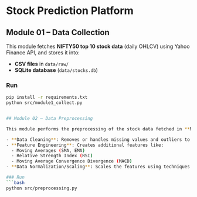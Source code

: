 # Stock Prediction Platform

## Module 01 – Data Collection
This module fetches **NIFTY50 top 10 stock data** (daily OHLCV) using Yahoo Finance API, and stores it into:
- **CSV files** in `data/raw/`
- **SQLite database** (`data/stocks.db`)

### Run
```bash
pip install -r requirements.txt
python src/module1_collect.py


## Module 02 – Data Preprocessing

This module performs the preprocessing of the stock data fetched in **Module 01**. It prepares the data for machine learning by performing the following tasks:

- **Data Cleaning**: Removes or handles missing values and outliers to ensure data consistency.
- **Feature Engineering**: Creates additional features like:
  - Moving Averages (SMA, EMA)
  - Relative Strength Index (RSI)
  - Moving Average Convergence Divergence (MACD)
- **Data Normalization/Scaling**: Scales the features using techniques like MinMaxScaler or StandardScaler to ensure consistency in the input data for machine learning models.

### Run
```bash
python src/preprocessing.py